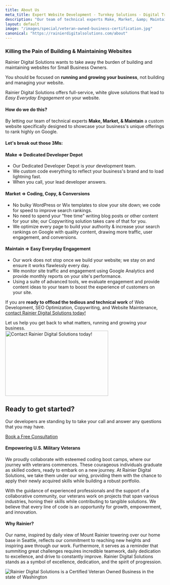 ```yaml
---
title: About Us
meta_title: Expert Website Development - Turnkey Solutions - Digital Transformation - SEO | RDS
description: "Our team of technical experts Make, Market, &amp; Maintain custom websites specifically designed to showcase your business&#39;s unique offerings to rank highly on Google. Leave the tech hassle to us. Learn more."
layout: default
image: "/images/special/veteran-owned-business-certification.jpg"
canonical: "https://rainierdigitalsolutions.com/about"
---
```

### Killing the Pain of Building & Maintaining Websites

Rainier Digital Solutions wants to take away the burden of building and maintaining websites for Small Business Owners.

You should be focused on **running and growing your business**, not building and managing your website.

Rainier Digital Solutions <span className="font-bold text-primary">offers full-service, white glove solutions</span> that lead to *Easy Everyday Engagement* on your website.

#### How do we do this?

By letting our team of technical experts **Make, Market, &amp; Maintain** a custom website specifically designed to showcase your business&#39;s unique offerings to rank highly on Google.

#### Let&#39;s break out those 3Ms:

<h4 className="text-primary font-bold">Make =&gt; Dedicated Developer Depot</h4>

- Our Dedicated Developer Depot is <span className="font-bold underline text-primary">*your*</span> development team.
- We custom code everything to reflect your business&#39;s brand and to load lightning fast.
- When you call, your lead developer answers.

<h4 className="text-primary font-bold">Market =&gt; Coding, Copy, &amp; Conversions</h4>

- No bulky WordPress or Wix templates to slow your site down; we code for speed to improve
search rankings.
- No need to spend your &quot;free time&quot; writing blog posts or other content for your site; our
Copywriting solution takes care of that for you.
- We optimize every page to build your authority &amp; increase your search rankings on Google
with quality content, drawing more traffic, user engagement, and conversions.

<h4 className="text-primary font-bold">Maintain =&gt; Easy Everyday Engagement</h4>

- Our work does not stop once we build your website; we stay on and ensure it works flawlessly every day.
- We monitor site traffic and engagement using Google Analytics and provide monthly reports on your site&#39;s performance.
- Using a suite of advanced tools, we evaluate engagement and provide content ideas to your team to boost the experience of customers on your site.

If you are **ready to offload the tedious and technical work** of Web Development, SEO Optimization, Copywriting, and Website Maintenance, <a href="/contact" className="text-primary font-bold underline hover:text-primary/50">contact Rainier Digital Solutions today!</a>

<div className="text-lg md:text-2xl font-bold text-center mx-auto">Let us help you get back to what matters, <span className="underline italic">running</span> and <span className="underline italic">growing</span> your business.</div>

<section className="px-4 section">
  <div className="container shadow section rounded-xl">
    <div className="items-center justify-center mx-auto row">
      <div className="md:col-5 lg:col-4">
        <img
          className="w-full"
          src="/images/cta.svg"
          alt="Contact Rainier Digital Solutions today!"
          width="325"
          height="206"
        />
      </div>
      <div className="mt-5 text-center md:mt-0 md:text-left md:col-6 lg:col-5">
        <h2>Ready to get started?</h2>
        <p className="mt-6">
          Our developers are standing by to take your call and answer any questions that you may have.
        </p>
        <a
          className="mt-4 btn btn-primary"
          href="/contact"
        >
          Book a Free Consultation
        </a>
      </div>
    </div>
  </div>
</section>

#### Empowering U.S. Military Veterans

We proudly collaborate with esteemed coding boot camps, where our journey with veterans commences. These courageous individuals graduate as skilled coders, ready to embark on a new journey. At Rainier Digital Solutions, we take them under our wing, providing them with the chance to apply their newly acquired skills while building a robust portfolio.

With the guidance of experienced professionals and the support of a collaborative community, our veterans work on projects that span various industries, honing their skills while contributing to tangible solutions. We believe that every line of code is an opportunity for growth, empowerment, and innovation.

#### Why Rainier?

Our name, inspired by daily view of Mount Rainier towering over our home base in Seattle, reflects our commitment to reaching new heights and inspiring awe through our work. Furthermore, it serves as a reminder that summiting great challenges requires incredible teamwork, daily dedication to excellence, and drive to constantly improve. Rainier Digital Solutions stands as a symbol of excellence, dedication, and the spirit of progression.

<img src="/images/special/veteran-owned-business-certification.jpg" alt="Rainier Digital Solutions is a Certified Veteran Owned Business in the state of Washington" />
